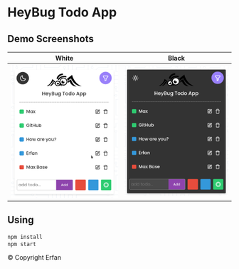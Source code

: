 # HeyBug Todo App

## Demo Screenshots

| White | Black |
| :---: | :---: |
| ![HeyBug Todo App](demo-white.png) | ![HeyBug Todo App](demo-black.png) | 

## Using

```
npm install
npm start
```

© Copyright Erfan
